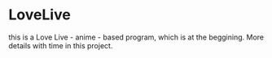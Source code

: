 # LoveLive
this is a Love Live - anime - based program, which is at the beggining.
More details with time in this project.
